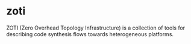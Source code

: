 # zoti
ZOTI (Zero Overhead Topology Infrastructure) is a collection of tools for describing code synthesis flows towards heterogeneous platforms.
